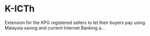 # K-ICTh
Extension for the KPG registered sellers to let their buyers pay using Malaysia saving and current Internet Banking a…
